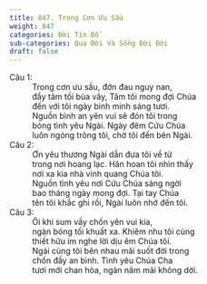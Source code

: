 ```yaml
---
title: 847. Trong Cơn Ưu Sầu
weight: 847
categories: Đời Tín Đồ
sub-categories: Qua Đời Và Sống Đời Đời
draft: false
---
```

<dl><dt>Câu 1:</dt><dd data-verse="1">Trong cơn ưu sầu, đớn đau nguy nan, <br/>đầy tăm tối bủa vây, Tâm tôi mong đợi Chúa <br/>đến với tôi ngày bình minh sáng tươi. <br/>Nguồn bình an yên vui sẽ đón tôi trong <br/>bóng tình yêu Ngài. Ngày đêm Cứu Chúa <br/>luôn ngóng trông tôi, chờ tôi đến bên Ngài. </dd><dt>Câu 2:</dt><dd data-verse="2">Ơn yêu thương Ngài dẫn đưa tôi về từ <br/>trong nơi hoang lạc. Hân hoan tôi nhìn thấy <br/>nơi xa kia nhà vinh quang Chúa tôi. <br/>Nguồn tình yêu nơi Cứu Chúa sáng ngời <br/>bao tháng ngày mong đợi. Tại tay Chúa <br/>tên tôi khắc ghi rồi, Ngài luôn nhớ đến tôi. </dd><dt>Câu 3:</dt><dd data-verse="3">Ôi khi sum vầy chốn yên vui kia, <br/>ngàn bóng tối khuất xa. Khiêm nhu tôi cùng <br/>thiết hữu im nghe lời dịu êm Chúa tôi. <br/>Ngài cùng tôi bên nhau mãi suốt đời trong <br/>chốn đầy an bình. Tình yêu Chúa Cha <br/>tươi mới chan hòa, ngàn năm mãi không dời. </dd></dl>